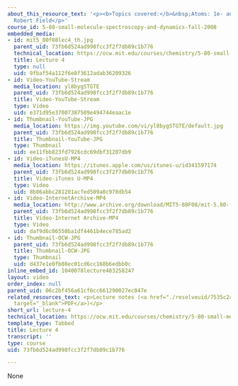 ```yaml
---
about_this_resource_text: '<p><b>Topics covered:</b>&nbsp;Atoms: 1e- and alkali</p><p><b>Instructor:</b>&nbsp;Prof.
  Robert Field</p>'
course_id: 5-80-small-molecule-spectroscopy-and-dynamics-fall-2008
embedded_media:
- id: mit5_80f08lec4_th.jpg
  parent_uid: 73fb6d524ad998fcc3f2f7db89c1b776
  technical_location: https://ocw.mit.edu/courses/chemistry/5-80-small-molecule-spectroscopy-and-dynamics-fall-2008/video-lectures/lecture-4/mit5_80f08lec4_th.jpg
  title: Lecture 4
  type: null
  uid: 9fbaf54a112f6e8f3612adab36209326
- id: Video-YouTube-Stream
  media_location: yl8bygSTGTE
  parent_uid: 73fb6d524ad998fcc3f2f7db89c1b776
  title: Video-YouTube-Stream
  type: Video
  uid: e371d95e37007387509e494744eaac1e
- id: Thumbnail-YouTube-JPG
  media_location: https://img.youtube.com/vi/yl8bygSTGTE/default.jpg
  parent_uid: 73fb6d524ad998fcc3f2f7db89c1b776
  title: Thumbnail-YouTube-JPG
  type: Thumbnail
  uid: ee11fbb823fd7926cdc69dbf31207db9
- id: Video-iTunesU-MP4
  media_location: https://itunes.apple.com/us/itunes-u/id341597174
  parent_uid: 73fb6d524ad998fcc3f2f7db89c1b776
  title: Video-iTunes U-MP4
  type: Video
  uid: 8b86abbc281201acfed509a0c978db54
- id: Video-InternetArchive-MP4
  media_location: http://www.archive.org/download/MIT5-80F08/mit-5.80-f08-lec04_300k.mp4
  parent_uid: 73fb6d524ad998fcc3f2f7db89c1b776
  title: Video-Internet Archive-MP4
  type: Video
  uid: daf9d6c06550ba1df4461b4ece785ad2
- id: Thumbnail-OCW-JPG
  parent_uid: 73fb6d524ad998fcc3f2f7db89c1b776
  title: Thumbnail-OCW-JPG
  type: Thumbnail
  uid: d437e1e0fb08ec01cd6cc168b6edbb0c
inline_embed_id: 1040078lecture483258247
layout: video
order_index: null
parent_uid: 06c2bf456a61cf6cc661290027ec047e
related_resources_text: <p>Lecture notes (<a href="./resolveuid/7535c2af6d47d2c26f5758a2bbcb016a"
  target="_blank">PDF</a>)</p>
short_url: lecture-4
technical_location: https://ocw.mit.edu/courses/chemistry/5-80-small-molecule-spectroscopy-and-dynamics-fall-2008/video-lectures/lecture-4
template_type: Tabbed
title: Lecture 4
transcript: ''
type: course
uid: 73fb6d524ad998fcc3f2f7db89c1b776

---
```

None